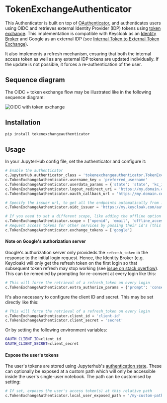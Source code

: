 # TokenExchangeAuthenticator

This Authenticator is built on top of [OAuthenticator](https://github.com/jupyterhub/oauthenticator), and authenticates 
users using OIDC and retrieves external Identity Provider (IDP) tokens
using [token exchange](https://www.keycloak.org/docs/latest/securing_apps/#_token-exchange). This implementation is
compatible with Keycloak as an [Identity Broker](https://www.keycloak.org/docs/latest/server_admin/#_identity_broker)
and Google as an external IDP (see [Internal Token to External Token Exchange](https://www.keycloak.org/docs/latest/securing_apps/#internal-token-to-external-token-exchange)). 

It also implements a refresh mechanism, ensuring that both the internal access token as well as any external IDP
tokens are updated individually. If the update is not possible, it forces a re-authentication of the user.

## Sequence diagram
The OIDC + token exchange flow may be illustrated like in the following sequence diagram:

![OIDC with token exchange](http://www.plantuml.com/plantuml/proxy?cache=no&src=https://raw.githubusercontent.com/statisticsnorway/jupyterhub-extensions/master/TokenExchangeAuthenticator/token-exchange.puml)

## Installation

```bash
pip install tokenexchangeauthenticator
```

## Usage

In your JupyterHub config file, set the authenticator and configure it:

```python
# Enable the authenticator
c.JupyterHub.authenticator_class = 'tokenexchangeauthenticator.TokenExchangeAuthenticator'
c.TokenExchangeAuthenticator.username_key = 'preferred_username'
c.TokenExchangeAuthenticator.userdata_params = {'state': 'state', 'kc_idp_hint': 'google'}
c.TokenExchangeAuthenticator.logout_redirect_uri = 'https://my.domain.com/logout'
c.TokenExchangeAuthenticator.oauth_callback_url = 'https://my.domain.com/oauth_callback'

# Specify the issuer url, to get all the endpoints automatically from .well-known/openid-configuration
c.TokenExchangeAuthenticator.oidc_issuer = 'https://my.keycloak.com/auth/realms/myrealm'

# If you need to set a different scope, like adding the offline option for longer lived refresh token
c.TokenExchangeAuthenticator.scope = ['openid', 'email', 'offline_access']
# Request access tokens for other services by passing their id's (this uses the token exchange mechanism)
c.TokenExchangeAuthenticator.exchange_tokens = ['google']
```

#### Note on Google's authorization server
Google's authorization server only provideds the `refresh_token` in the response to the initial login request.
Hence, the Identity Broker (e.g. Keycloak) will only get the refresh token on the first login so that subsequent token 
refresh may stop working (see [issue on stack overflow](https://stackoverflow.com/questions/62700314/keycloak-only-gets-google-refresh-token-on-first-login)).
This can be remedied by prompting for re-consent at every login like this:

```python
# This will force the retrieval of a refresh_token on every login
c.TokenExchangeAuthenticator.extra_authorize_params = {'prompt': 'consent'}
```

It's also necessary to configure the client ID and secret. This may be set directly like this:
```python
# This will force the retrieval of a refresh_token on every login
c.TokenExchangeAuthenticator.client_id = 'client-id'
c.TokenExchangeAuthenticator.client_secret = 'secret'
```

Or by setting the following environment
variables:

```bash
OAUTH_CLIENT_ID=client_id
OAUTH_CLIENT_SECRET=client_secret
```

#### Expose the user's tokens

The user's tokens are stored using Jupyterhub's [authentication state](https://jupyterhub.readthedocs.io/en/stable/reference/authenticators.html#authentication-state). 
These can optionally be exposed at a custom path which will only be accessible inside the user's single-user notebook. 
The path can be customised by setting:
```python
# If set, exposes the user's access token(s) at this relative path
c.TokenExchangeAuthenticator.local_user_exposed_path = '/my-custom-path/userinfo'
```
